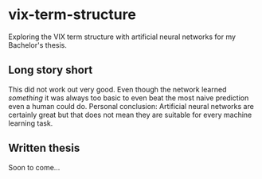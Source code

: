 # vix-term-structure
Exploring the VIX term structure with artificial neural networks  for my Bachelor's thesis.

## Long story short

This did not work out very good. Even though the network learned *something* it was always too basic to even beat the most
naive prediction even a human could do. Personal conclusion: Artificial neural networks are certainly great but that does not
mean they are suitable for every machine learning task.

## Written thesis

Soon to come…
